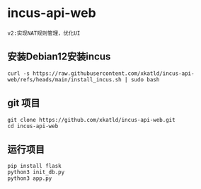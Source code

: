 # incus-api-web

~~~
v2:实现NAT规则管理，优化UI
~~~


## 安装Debian12安装incus
~~~
curl -s https://raw.githubusercontent.com/xkatld/incus-api-web/refs/heads/main/install_incus.sh | sudo bash
~~~

## git 项目
~~~
git clone https://github.com/xkatld/incus-api-web.git
cd incus-api-web
~~~

## 运行项目
~~~
pip install flask
python3 init_db.py
python3 app.py
~~~
